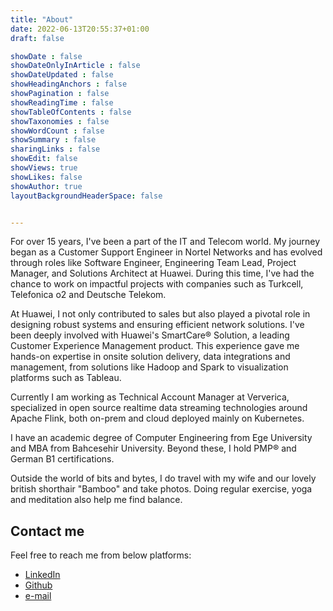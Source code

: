```yaml
---
title: "About"
date: 2022-06-13T20:55:37+01:00
draft: false

showDate : false
showDateOnlyInArticle : false
showDateUpdated : false
showHeadingAnchors : false
showPagination : false
showReadingTime : false
showTableOfContents : false
showTaxonomies : false 
showWordCount : false
showSummary : false
sharingLinks : false
showEdit: false
showViews: true
showLikes: false
showAuthor: true
layoutBackgroundHeaderSpace: false


---
```


For over 15 years, I've been a part of the IT and Telecom world. My journey began as a Customer Support Engineer in Nortel Networks and has evolved through roles like Software Engineer, Engineering Team Lead, Project Manager, and Solutions Architect at Huawei. During this time, I've had the chance to work on impactful projects with companies such as Turkcell, Telefonica o2 and Deutsche Telekom.

At Huawei, I not only contributed to sales but also played a pivotal role in designing robust systems and ensuring efficient network solutions. I've been deeply involved with Huawei's SmartCare® Solution, a leading Customer Experience Management product. This experience gave me hands-on expertise in onsite solution delivery, data integrations and management, from solutions like Hadoop and Spark to visualization platforms such as Tableau.

Currently I am working as Technical Account Manager at Ververica, specialized in open source realtime data streaming technologies around Apache Flink, both on-prem and cloud deployed mainly on Kubernetes.

I have an academic degree of Computer Engineering from Ege University and MBA from Bahcesehir University. Beyond these, I hold PMP® and German B1 certifications.

Outside the world of bits and bytes, I do travel with my wife and our lovely british shorthair "Bamboo" and take photos. Doing regular exercise, yoga and meditation also help me find balance.

## Contact me

Feel free to reach me from below platforms:

- [LinkedIn](https://www.linkedin.com/in/nacisimsek/)
- [Github](https://github.com/nacisimsek/)
- [e-mail](mailto:nacisimsek@gmail.com)
